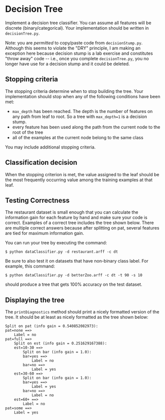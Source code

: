 # Decision Tree

Implement a decision tree classifier. You can assume all features will be discrete (binary/categorical).  Your implementation should be written in `decisionTree.py`.  

Note: you are *permitted* to copy/paste code from `decisionStump.py`.  Although this seems to violate the "DRY" principle, I am making an exception here because decision stump is a lab exercise and constitutes "throw away" code -- i.e., once you complete `decisionTree.py`, you no longer have use for a decision stump and it could be deleted.

## Stopping criteria

The stopping criteria determine when to stop building the tree.  Your implementation should stop when any of the following conditions have been met:

- `max_depth` has been reached.  The depth is the number of features on any path from leaf to root.  So a tree with `max_depth=1` is a decision stump. 
- every feature has been used along the path from the current node to the root of the tree
- all of the examples at the current node belong to the same class

You may include additional stopping criteria.

## Classification decision

When the stopping criterion is met, the value assigned to the leaf should be the most frequently occurring value among the training examples at that leaf.  

## Testing Correctness

The restaurant dataset is small enough that you can calculate the information gain for each feature by hand and make sure your code is correct. Examples of a correct tree includes the tree shown below.  There are multiple correct answers because after splitting on pat, several features are tied for maximum information gain.

You can run your tree by executing the command:

	$ python dataClassifier.py -d restaurant.arff -c dt

Be sure to also test it on datasets that have non-binary class label. For example, this command:

	$ python dataClassifier.py -d betterZoo.arff -c dt -t 90 -s 10

should produce a tree that gets 100% accuracy on the test dataset.

## Displaying the tree

The `printDiagnostics` method should print a nicely formatted version of the tree. It should be at least as nicely formatted as the tree shown below:

	Split on pat (info gain = 0.540852082973):
	pat=none ==>
	    Label = no
	pat=full ==>
	    Split on est (info gain = 0.251629167388):
	    est=10-30 ==>
	        Split on bar (info gain = 1.0):
	        bar=yes ==>
	            Label = no
	        bar=no ==>
	            Label = yes
	    est=30-60 ==>
	        Split on bar (info gain = 1.0):
	        bar=yes ==>
	            Label = yes
	        bar=no ==>
	            Label = no
	    est=60+ ==>
	        Label = no
	pat=some ==>
	    Label = yes

